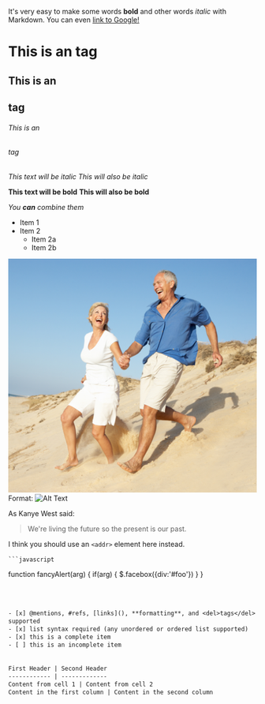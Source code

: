 It's very easy to make some words **bold** and other words *italic* with Markdown. You can even [link to Google!](http://google.com)


# <h1>This is an tag</h1>
## This is an <h2> tag
###### This is an <h6> tag



*This text will be italic*
_This will also be italic_

**This text will be bold**
__This will also be bold__

_You **can** combine them_



* Item 1
* Item 2
  * Item 2a
  * Item 2b



![GitHub Logo](img/test.jpg)
Format: ![Alt Text](url)



As Kanye West said:

> We're living the future so
> the present is our past.




I think you should use an
`<addr>` element here instead.



	```javascript
function fancyAlert(arg) {
  if(arg) {
    $.facebox({div:'#foo'})
  }
}
```



- [x] @mentions, #refs, [links](), **formatting**, and <del>tags</del> supported
- [x] list syntax required (any unordered or ordered list supported)
- [x] this is a complete item
- [ ] this is an incomplete item


First Header | Second Header
------------ | -------------
Content from cell 1 | Content from cell 2
Content in the first column | Content in the second column






